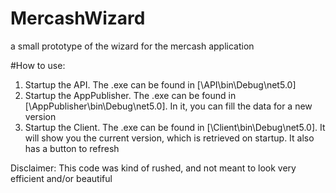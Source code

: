 # MercashWizard
a small prototype of the wizard for the mercash application


#How to use:

1) Startup the API. The .exe can be found in [\API\bin\Debug\net5.0]
2) Startup the AppPublisher. The .exe can be found in [\AppPublisher\bin\Debug\net5.0]. In it, you can fill the data for a new version
3) Startup the Client. The .exe can be found in [\Client\bin\Debug\net5.0]. It will show you the current version, which is retrieved on startup. It also has a button to refresh


Disclaimer: This code was kind of rushed, and not meant to look very efficient and/or beautiful
